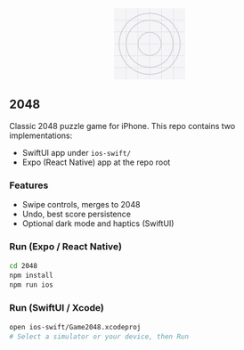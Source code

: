 <div align="center">

<img src="assets/icon.png" alt="2048 Logo" width="128" height="128" />

</div>

## 2048

Classic 2048 puzzle game for iPhone. This repo contains two implementations:

- SwiftUI app under `ios-swift/`
- Expo (React Native) app at the repo root

### Features

- Swipe controls, merges to 2048
- Undo, best score persistence
- Optional dark mode and haptics (SwiftUI)

### Run (Expo / React Native)

```bash
cd 2048
npm install
npm run ios
```

### Run (SwiftUI / Xcode)

```bash
open ios-swift/Game2048.xcodeproj
# Select a simulator or your device, then Run
```


